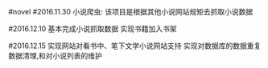 #novel
#2016.11.30
小说爬虫:
该项目是根据其他小说网站规矩去抓取小说数据

#2016.12.10
基本完成小说抓取数据
实现书籍加入书架

#2016.12.15
实现网站对看书中、笔下文学小说网站支持
实现对数据库的数据重复数据清理,和对小说列表的维护